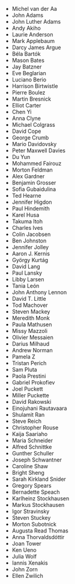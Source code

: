 * Michel van der Aa
* John Adams
* John Luther Adams
* Andy Akiho
* Laurie Anderson
* Mark Applebaum
* Darcy James Argue
* Béla Bartók
* Mason Bates
* Jay Batzner
* Eve Beglarian
* Luciano Berio
* Harrison Birtwistle
* Pierre Boulez
* Martin Bresnick
* Elliot Carter
* Chen Yi
* Anna Clyne
* Michael Colgrass
* David Cope
* George Crumb
* Mario Davidovsky
* Peter Maxwell Davies
* Du Yun
* Mohammed Fairouz
* Morton Feldman
* Alex Gardner
* Benjamin Grosser
* Sofia Gubaidulina
* Ted Hearne
* Jennifer Higdon
* Paul Hindemith
* Karel Husa
* Takuma Itoh
* Charles Ives
* Colin Jacobsen
* Ben Johnston
* Jennifer Jolley
* Aaron J. Kernis
* György Kurtág
* David Lang
* Paul Lansky
* Libby Larsen
* Tania León
* John Anthony Lennon
* David T. Little
* Tod Machover
* Steven Mackey
* Meredith Monk
* Paula Mathusen
* Missy Mazzoli
* Olivier Messaien
* Darius Milhaud
* Andrew Norman
* Pamela Z
* Tristan Perich
* Sam Pluta
* Paola Prestini
* Gabriel Prokofiev
* Joel Puckett
* Miller Puckette
* David Rakowski
* Einojuhani Rautavaara
* Shulamit Ran
* Steve Reich
* Christopher Rouse
* Kaija Saariaho
* Maria Schneider
* Alfred Schnittke
* Gunther Schuller
* Joseph Schwantner
* Caroline Shaw
* Bright Sheng
* Sarah Kirkland Snider
* Gregory Spears
* Bernadette Speach
* Karlheinz Stockhausen
* Markus Stockhausen
* Igor Stravinsky
* Steven Stuckey
* Morton Subotnick
* Augusta Read Thomas
* Anna Thorvaldsdóttir
* Joan Tower
* Ken Ueno
* Julia Wolf
* Iannis Xenakis
* John Zorn
* Ellen Zwilich
